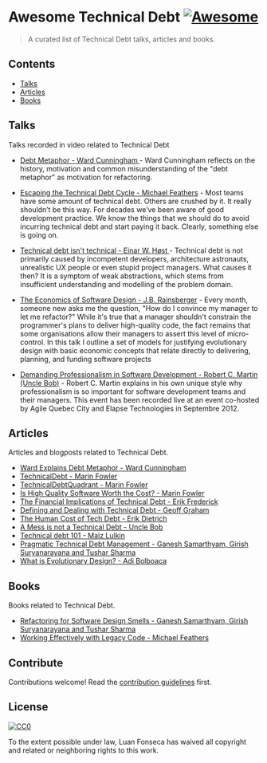# Awesome Technical Debt [![Awesome](https://awesome.re/badge.svg)](https://awesome.re)

> A curated list of Technical Debt talks, articles and books.


## Contents

- [Talks](#talks)
- [Articles](#articles)
- [Books](#books)


## Talks

Talks recorded in video related to Technical Debt

- [Debt Metaphor - 
Ward Cunningham
](https://www.youtube.com/watch?v=pqeJFYwnkjE) - Ward Cunningham reflects on the history, motivation and common misunderstanding of the "debt metaphor" as motivation for refactoring.

- [Escaping the Technical Debt Cycle - Michael Feathers](https://www.youtube.com/watch?v=7hL6g1aTGvo) - Most teams have some amount of technical debt. Others are crushed by it. It really shouldn’t be this way. For decades we’ve been aware of good development practice. We know the things that we should do to avoid incurring technical debt and start paying it back. Clearly, something else is going on.

- [Technical debt isn't technical - Einar W. Høst
](https://www.youtube.com/watch?v=CXyNZYDO07Q) - Technical debt is not primarily caused by incompetent developers, architecture astronauts, unrealistic UX people or even stupid project managers. What causes it then? It is a symptom of weak abstractions, which stems from insufficient understanding and modelling of the problem domain. 

- [The Economics of Software Design - J.B. Rainsberger](https://www.youtube.com/watch?v=7HecgbghFTk) - Every month, someone new asks me the question, "How do I convince my manager to let me refactor?" While it's true that a manager shouldn't constrain the programmer's plans to deliver high-quality code, the fact remains that some organisations allow their managers to assert this level of micro-control. In this talk I outline a set of models for justifying evolutionary design with basic economic concepts that relate directly to delivering, planning, and funding software projects

- [Demanding Professionalism in Software Development - Robert C. Martin (Uncle Bob)](https://www.youtube.com/watch?v=p0O1VVqRSK0) - Robert C. Martin explains in his own unique style why professionalism is so important for software development teams and their managers. This event has been recorded live at an event co-hosted by Agile Quebec City and Elapse Technologies in Septembre 2012.


## Articles

Articles and blogposts related to Technical Debt.
- [Ward Explains Debt Metaphor - Ward Cunningham](http://wiki.c2.com/?WardExplainsDebtMetaphor)
- [TechnicalDebt - Marin Fowler](https://martinfowler.com/bliki/TechnicalDebt.html)
- [TechnicalDebtQuadrant - Marin Fowler](https://martinfowler.com/bliki/TechnicalDebtQuadrant.html)
- [Is High Quality Software Worth the Cost? - Marin Fowler](https://martinfowler.com/articles/is-quality-worth-cost.html)
- [The Financial Implications of Technical Debt - Erik Frederick](https://www.toptal.com/finance/part-time-cfos/technical-debt)
- [Defining and Dealing with Technical Debt - Geoff Graham](https://css-tricks.com/defining-and-dealing-with-technical-debt/)
- [The Human Cost of Tech Debt - Erik Dietrich](https://daedtech.com/human-cost-tech-debt/)
- [A Mess is not a Technical Debt - Uncle Bob](https://sites.google.com/site/unclebobconsultingllc/a-mess-is-not-a-technical-debt)
- [Technical debt 101 - Maiz Lulkin](https://medium.com/@joaomilho/festina-lente-e29070811b84)
- [Pragmatic Technical Debt Management - Ganesh Samarthyam, Girish Suryanarayana and Tushar Sharma](https://www.infoq.com/articles/pragmatic-technical-debt/)
- [What is Evolutionary Design? - Adi Bolboaca](https://mozaicworks.com/blog/what-is-evolutionary-design/)


## Books

Books related to Technical Debt.
- [Refactoring for Software Design Smells - Ganesh Samarthyam, Girish Suryanarayana and Tushar Sharma](https://www.amazon.com/gp/product/0128013974)
- [Working Effectively with Legacy Code - Michael Feathers](https://www.amazon.com/Working-Effectively-Legacy-Michael-Feathers/dp/0131177052)

## Contribute

Contributions welcome! Read the [contribution guidelines](contributing.md) first.


## License

[![CC0](https://mirrors.creativecommons.org/presskit/buttons/88x31/svg/cc-zero.svg)](https://creativecommons.org/publicdomain/zero/1.0)

To the extent possible under law, Luan Fonseca has waived all copyright and
related or neighboring rights to this work.
